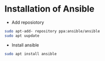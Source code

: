 # Installation of Ansible
- Add reposiotory
```bash
sudo apt-add- repository ppa:ansible/ansible
sudo apt uupdate
  ```
- Install ansible
```bash
sudo apt install ansible
```
